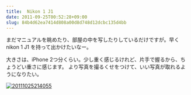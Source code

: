 ```yaml
---
title:  Nikon 1 J1
date: 2011-09-25T00:52:28+09:00
slug: 84b4d62ea7414d808a00d8d748d12dcbc135d4bb
---
```

まだマニュアルを眺めたり、部屋の中を写したりしているだけですが。早く nikon 1 J1 を持って出かけたいなー。

大きさは、iPhone 2つ分くらい。少し重く感じるけれど、片手で握るから、ちょうどい重さに感じます。
より写真を撮るくせをつけて、いい写真が取れるようになりたい。

<a href="https://f.hatena.ne.jp/qtakamitsu/20111025214055"><img src="https://img.f.hatena.ne.jp/images/fotolife/q/qtakamitsu/20111025/20111025214055.jpg" alt="20111025214055"></a>
